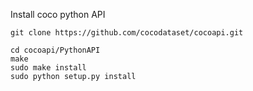 Install coco python API
```
git clone https://github.com/cocodataset/cocoapi.git

cd cocoapi/PythonAPI
make
sudo make install
sudo python setup.py install
```
